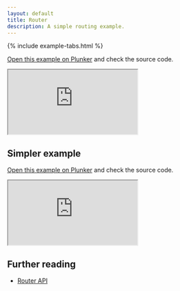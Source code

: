 ```yaml
---
layout: default
title: Router
description: A simple routing example.
---
```


{% include example-tabs.html %}

[Open this example on Plunker](https://riot.js.org/examples/plunker/?app=router-complex) and check the source code.

<iframe src="http://riot.js.org/examples/router-complex"></iframe>

## Simpler example

[Open this example on Plunker](https://riot.js.org/examples/plunker/?app=router-page-switcher) and check the source code.

<iframe src="http://riot.js.org/examples/router-page-switcher"></iframe>

## Further reading

- [Router API](/api/route/)
